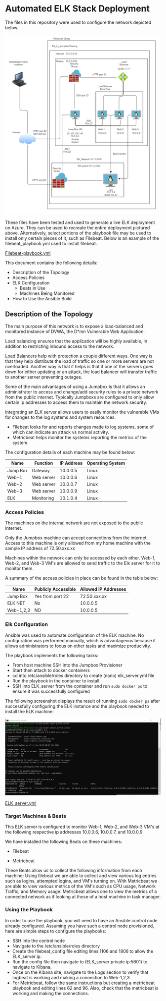 # Automated ELK Stack Deployment

The files in this repository were used to configure the network depicted below.

![ELK_Net_Diagram](Diagrams/ELK_Net_Diagram.png)

These files have been tested and used to generate a live ELK deployment on Azure. They can be used to recreate the entire deployment pictured above. Alternatively, select portions of the playbook file may be used to install only certain pieces of it, such as Filebeat. Below is an example of the filebeat_playbook.yml used to install filebeat.

[Filebeat-playbook.yml](Ansible/filebeat-playbook.yml)

This document contains the following details:

- Description of the Topology
- Access Policies
- ELK Configuration
  - Beats in Use
  - Machines Being Monitored
- How to Use the Ansible Build

## Description of the Topology

The main purpose of this network is to expose a load-balanced and monitored instance of DVWA, the D*mn Vulnerable Web Application.

Load balancing ensures that the application will be highly available, in addition to restricting inbound access to the network.

Load Balancers help with protection a couple different ways. One way is that they help distribute the load of traffic so one or more servers are not overloaded. Another way is that it helps is that if one of the servers goes down for either updating or an attack, the load balancer will transfer traffic to another server preventing outages.

Some of the main advantages of using a Jumpbox is that it allows an administrator to access and change/add security rules to a private network from the public internet. Typically Jumpboxs are configured to only allow certain ip addresses to access them to maintain the network security.

Integrating an ELK server allows users to easily monitor the vulnerable VMs for changes to the log systems and system resources.

- Filebeat looks for and reports changes made to log systems, some of which can indicate an attack vs normal activity.
- Metricbeat helps monitor the systems reporting the metrics of the system.

The configuration details of each machine may be found below:

| Name     | Function  | IP Address | Operating System |
|----------|-----------|------------|------------------|
| Jump Box | Gateway   | 10.0.0.5   | Linux            |
| Web-1    | Web server| 10.0.0.6   | Linux            |
| Web-2    | Web server| 10.0.0.7   | Linux            |
| Web-3    | Web server| 10.0.0.9   | Linux            |
| ELK      | Monitoring| 10.1.0.4   | Linux            |

### Access Policies

The machines on the internal network are not exposed to the public Internet.

Only the Jumpbox machine can accept connections from the internet. Access to this machine is only allowed from my home machine with the sample IP address of 72.50.xxx.xx

Machines within the network can only be accessed by each other. Web-1, Web-2, and Web-3 VM's are allowed to send traffic to the Elk server for it to monitor them.

A summary of the access policies in place can be found in the table below:

| Name         | Publicly Accessible | Allowed IP Addresses |
|--------------|---------------------|----------------------|
| Jump Box     | Yes from port 22    | 72.50.xxx.xx         |
| ELK NET      | No                  | 10.0.0.5             |
| Web-1,2,3    | NO                  | 10.0.0.5             |

### Elk Configuration

Ansible was used to automate configuration of the ELK machine. No configuration was performed manually, which is advantageous because it allows administrators to focus on other tasks and maximize producivity.

The playbook implements the following tasks:

- From host machine SSH into the Jumpbox Provisioner
- Start then attach to docker containers
- cd into /etc/ansible/roles directory to create (nano) elk_server.yml file
- Run the playbook in the container to install
- SSH into ELK_server from the container and run `sudo docker ps` to ensure it was successfully configured

The following screenshot displays the result of running `sudo docker ps` after successfully configuring the ELK instance and the playbook needed to install the ELK machine:

![ELK_Server_Docker_PS](Ansible/Images/ELK-Server-Docker-PS.png)

[ELK_server.yml](Ansible/elk_server.yml)

### Target Machines & Beats

This ELK server is configured to monitor Web-1, Web-2, and Web-3 VM's at the following respective ip addresses 10.0.0.6, 10.0.0.7, and 10.0.0.9

We have installed the following Beats on these machines:

- Filebeat

- Metricbeat

These Beats allow us to collect the following information from each machine:
Using filebeat we are able to collect and view various log entries such as logins, attempted logins, and VM's turning on. With Metricbeat we are able to view various metrics of the VM's such as CPU usage, Network Traffic, and Memory usage. Metricbeat allows one to view the metrics of a connected network as if looking at those of a host machine in task manager.

### Using the Playbook

In order to use the playbook, you will need to have an Ansible control node already configured. Assuming you have such a control node provisioned, here are simple steps to configure the playbooks:

- SSH into the control node
- Navigate to the /etc/ansible/roles directory
- Create the filebeat_config file editing lines 1106 and 1806 to allow the ELK_server ip.
- Run the config file then navigate to (ELK_server private ip:5601) to navigate to Kibana.
- Once on the Kibana site, navigate to the Logs section to verify that logbeat is working and making a connection to Web-1,2,3.
- For Metricbeat, follow the same instructions but creating a metricbeat playbook and editing lines 62 and 96. Also, check that the metricbeat is working and making the connections.
